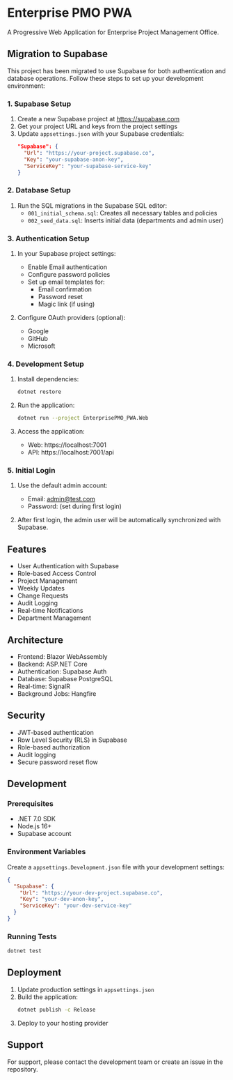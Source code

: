 # Enterprise PMO PWA

A Progressive Web Application for Enterprise Project Management Office.

## Migration to Supabase

This project has been migrated to use Supabase for both authentication and database operations. Follow these steps to set up your development environment:

### 1. Supabase Setup

1. Create a new Supabase project at https://supabase.com
2. Get your project URL and keys from the project settings
3. Update `appsettings.json` with your Supabase credentials:
   ```json
   "Supabase": {
     "Url": "https://your-project.supabase.co",
     "Key": "your-supabase-anon-key",
     "ServiceKey": "your-supabase-service-key"
   }
   ```

### 2. Database Setup

1. Run the SQL migrations in the Supabase SQL editor:
   - `001_initial_schema.sql`: Creates all necessary tables and policies
   - `002_seed_data.sql`: Inserts initial data (departments and admin user)

### 3. Authentication Setup

1. In your Supabase project settings:
   - Enable Email authentication
   - Configure password policies
   - Set up email templates for:
     - Email confirmation
     - Password reset
     - Magic link (if using)

2. Configure OAuth providers (optional):
   - Google
   - GitHub
   - Microsoft

### 4. Development Setup

1. Install dependencies:
   ```bash
   dotnet restore
   ```

2. Run the application:
   ```bash
   dotnet run --project EnterprisePMO_PWA.Web
   ```

3. Access the application:
   - Web: https://localhost:7001
   - API: https://localhost:7001/api

### 5. Initial Login

1. Use the default admin account:
   - Email: admin@test.com
   - Password: (set during first login)

2. After first login, the admin user will be automatically synchronized with Supabase.

## Features

- User Authentication with Supabase
- Role-based Access Control
- Project Management
- Weekly Updates
- Change Requests
- Audit Logging
- Real-time Notifications
- Department Management

## Architecture

- Frontend: Blazor WebAssembly
- Backend: ASP.NET Core
- Authentication: Supabase Auth
- Database: Supabase PostgreSQL
- Real-time: SignalR
- Background Jobs: Hangfire

## Security

- JWT-based authentication
- Row Level Security (RLS) in Supabase
- Role-based authorization
- Audit logging
- Secure password reset flow

## Development

### Prerequisites

- .NET 7.0 SDK
- Node.js 16+
- Supabase account

### Environment Variables

Create a `appsettings.Development.json` file with your development settings:

```json
{
  "Supabase": {
    "Url": "https://your-dev-project.supabase.co",
    "Key": "your-dev-anon-key",
    "ServiceKey": "your-dev-service-key"
  }
}
```

### Running Tests

```bash
dotnet test
```

## Deployment

1. Update production settings in `appsettings.json`
2. Build the application:
   ```bash
   dotnet publish -c Release
   ```
3. Deploy to your hosting provider

## Support

For support, please contact the development team or create an issue in the repository. 